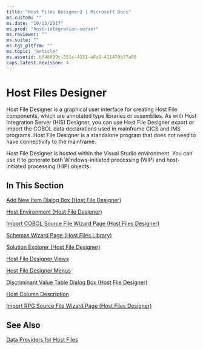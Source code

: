 ```yaml
---
title: "Host Files Designer2 | Microsoft Docs"
ms.custom: ""
ms.date: "10/13/2017"
ms.prod: "host-integration-server"
ms.reviewer: ""
ms.suite: ""
ms.tgt_pltfrm: ""
ms.topic: "article"
ms.assetid: bf48089c-551c-4251-a8a9-411479b77a86
caps.latest.revision: 4
---
```

# Host Files Designer
Host File Designer is a graphical user interface for creating Host File components, which are annotated type libraries or assemblies. As with Host Integration Server (HIS) Designer, you can use Host File Designer export or import the COBOL data declarations used in mainframe CICS and IMS programs. Host File Designer is a standalone program that does not need to have connectivity to the mainframe.  
  
 Host File Designer is hosted within the Visual Studio environment. You can use it to generate both Windows-initiated processing (WIP) and host-initiated processing (HIP) objects.  
  
## In This Section  
 [Add New Item Dialog Box (Host File Designer)](../core/add-new-item-dialog-box-host-file-designer.md)  
  
 [Host Environment (Host File Designer)](../core/host-environment-host-file-designer.md)  
  
 [Import COBOL Source File Wizard Page (Host Files Designer)](../core/import-cobol-source-file-wizard-page-host-files-designer.md)  
  
 [Schemas Wizard Page (Host Files Library)](../core/schemas-wizard-page-host-files-library.md)  
  
 [Solution Explorer (Host File Designer)](../core/solution-explorer-host-file-designer.md)  
  
 [Host File Designer Views](../core/host-file-designer-views.md)  
  
 [Host File Designer Menus](../core/host-file-designer-menus.md)  
  
 [Discriminant Value Table Dialog Box (Host File Designer)](../core/discriminant-value-table-dialog-box-host-file-designer.md)  
  
 [Host Column Description](http://msdn.microsoft.com/en-us/9d178187-e6c8-4502-bc8e-bf5e9b0be2ef)  
  
 [Import RPG Source File Wizard Page (Host Files Designer)](../core/import-rpg-source-file-wizard-page-host-files-designer.md)  
  
## See Also  
 [Data Providers for Host Files](../core/data-providers-for-host-files.md)